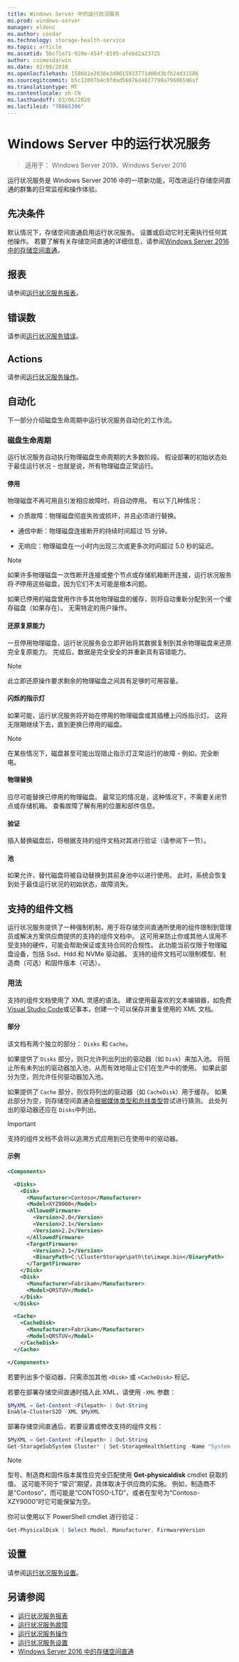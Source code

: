 ```yaml
---
title: Windows Server 中的运行状况服务
ms.prod: windows-server
manager: eldenc
ms.author: cosdar
ms.technology: storage-health-service
ms.topic: article
ms.assetid: 5bc71e71-920e-454f-8195-afebd2a23725
author: cosmosdarwin
ms.date: 02/09/2018
ms.openlocfilehash: 158681e2038e3d8015933771d06d3bfb24d31586
ms.sourcegitcommit: b5c12007b4c8fdad56076d4827790a79686596af
ms.translationtype: MT
ms.contentlocale: zh-CN
ms.lasthandoff: 03/06/2020
ms.locfileid: "78865396"
---
```

# <a name="health-service-in-windows-server"></a>Windows Server 中的运行状况服务

> 适用于： Windows Server 2019、Windows Server 2016

运行状况服务是 Windows Server 2016 中的一项新功能，可改进运行存储空间直通的群集的日常监视和操作体验。

## <a name="prerequisites"></a>先决条件  

默认情况下，存储空间直通启用运行状况服务。 设置或启动它时无需执行任何其他操作。 若要了解有关存储空间直通的详细信息，请参阅[Windows Server 2016 中的存储空间直通](../storage/storage-spaces/storage-spaces-direct-overview.md)。  

## <a name="reports"></a>报表

请参阅[运行状况服务报表](health-service-reports.md)。

## <a name="faults"></a>错误数

请参阅[运行状况服务错误](health-service-faults.md)。

## <a name="actions"></a>Actions

请参阅[运行状况服务操作](health-service-actions.md)。

## <a name="automation"></a>自动化  

下一部分介绍磁盘生命周期中运行状况服务自动化的工作流。  

### <a name="disk-lifecycle"></a>磁盘生命周期   

运行状况服务自动执行物理磁盘生命周期的大多数阶段。 假设部署的初始状态处于最佳运行状况 - 也就是说，所有物理磁盘正常运行。  

#### <a name="retirement"></a>停用  

物理磁盘不再可用且引发相应故障时，将自动停用。 有以下几种情况：  

-   介质故障：物理磁盘彻底失败或损坏，并且必须进行替换。  

-   通信中断：物理磁盘连接断开的持续时间超过 15 分钟。  

-   无响应：物理磁盘在一小时内出现三次或更多次时间超过 5.0 秒的延迟。  

>[!NOTE]
> 如果许多物理磁盘一次性断开连接或整个节点或存储机箱断开连接，运行状况服务将*不*停用这些磁盘，因为它们不太可能是根本问题。  

如果已停用的磁盘曾用作许多其他物理磁盘的缓存，则将自动重新分配到另一个缓存磁盘（如果存在）。 无需特定的用户操作。  

#### <a name="restoring-resiliency"></a>还原复原能力  

一旦停用物理磁盘，运行状况服务会立即开始将其数据复制到其余物理磁盘来还原完全复原能力。 完成后，数据是完全安全的并重新具有容错能力。  

>[!NOTE]
> 此立即还原操作要求剩余的物理磁盘之间具有足够的可用容量。  

#### <a name="blinking-the-indicator-light"></a>闪烁的指示灯  

如果可能，运行状况服务将开始在停用的物理磁盘或其插槽上闪烁指示灯。 这将无限期继续下去，直到更换已停用的磁盘。  

>[!NOTE]
> 在某些情况下，磁盘甚至可能出现阻止指示灯正常运行的故障 - 例如，完全断电。  

#### <a name="physical-replacement"></a>物理替换  

应尽可能替换已停用的物理磁盘。 最常见的情况是，这种情况下，不需要关闭节点或存储机箱。 查看故障了解有用的位置和部件信息。  

#### <a name="verification"></a>验证

插入替换磁盘后，将根据支持的组件文档对其进行验证（请参阅下一节）。

#### <a name="pooling"></a>池  

如果允许，替代磁盘将被自动替换到其前身池中以进行使用。 此时，系统会恢复到处于最佳运行状况的初始状态，故障消失。  

## <a name="supported-components-document"></a>支持的组件文档  

运行状况服务提供了一种强制机制，用于将存储空间直通所使用的组件限制到管理员或解决方案供应商提供的支持的组件文档中。 这可用来防止你或其他人误用不受支持的硬件，可能会帮助保证或支持合同的合规性。 此功能当前仅限于物理磁盘设备，包括 Ssd、Hdd 和 NVMe 驱动器。 支持的组件文档可以限制模型、制造商（可选）和固件版本（可选）。

### <a name="usage"></a>用法  

支持的组件文档使用了 XML 灵感的语法。 建议使用最喜欢的文本编辑器，如免费[Visual Studio Code](https://code.visualstudio.com/)或记事本，创建一个可以保存并重复使用的 XML 文档。

#### <a name="sections"></a>部分

该文档有两个独立的部分： `Disks` 和 `Cache`。

如果提供了 `Disks` 部分，则只允许列出列出的驱动器（如 `Disk`）来加入池。 将阻止所有未列出的驱动器加入池，从而有效地阻止它们在生产中的使用。 如果此部分为空，则允许任何驱动器加入池。

如果提供了 `Cache` 部分，则仅将列出的驱动器（如 `CacheDisk`）用于缓存。 如果此部分为空，则存储空间直通会[根据媒体类型和总线类型](../storage/storage-spaces/understand-the-cache.md#cache-drives-are-selected-automatically)尝试进行猜测。 此处列出的驱动器还应在 `Disks`中列出。

>[!IMPORTANT]
> 支持的组件文档不会将以追溯方式应用到已在使用中的驱动器。  

#### <a name="example"></a>示例

```XML
<Components>

  <Disks>
    <Disk>
      <Manufacturer>Contoso</Manufacturer>
      <Model>XYZ9000</Model>
      <AllowedFirmware>
        <Version>2.0</Version>
        <Version>2.1</Version>
        <Version>2.2</Version>
      </AllowedFirmware>
      <TargetFirmware>
        <Version>2.1</Version>
        <BinaryPath>C:\ClusterStorage\path\to\image.bin</BinaryPath>
      </TargetFirmware>
    </Disk>
    <Disk>
      <Manufacturer>Fabrikam</Manufacturer>
      <Model>QRSTUV</Model>
    </Disk>
  </Disks>

  <Cache>
    <CacheDisk>
      <Manufacturer>Fabrikam</Manufacturer>
      <Model>QRSTUV</Model>
    </CacheDisk>
  </Cache>

</Components>

```

若要列出多个驱动器，只需添加其他 `<Disk>` 或 `<CacheDisk>` 标记。

若要在部署存储空间直通时插入此 XML，请使用 `-XML` 参数：

```PowerShell
$MyXML = Get-Content <Filepath> | Out-String  
Enable-ClusterS2D -XML $MyXML
```

部署存储空间直通后，若要设置或修改支持的组件文档：

```PowerShell
$MyXML = Get-Content <Filepath> | Out-String  
Get-StorageSubSystem Cluster* | Set-StorageHealthSetting -Name "System.Storage.SupportedComponents.Document" -Value $MyXML  
```

>[!NOTE]
>型号、制造商和固件版本属性应完全匹配使用 **Get-physicaldisk** cmdlet 获取的值。 这可能不同于“常识”期望，具体取决于供应商的实施。 例如，制造商不是“Contoso”，而可能是“CONTOSO-LTD”，或者在型号为“Contoso-XZY9000”时它可能保留为空。  

你可以使用以下 PowerShell cmdlet 进行验证：  

```PowerShell
Get-PhysicalDisk | Select Model, Manufacturer, FirmwareVersion  
```

## <a name="settings"></a>设置

请参阅[运行状况服务设置](health-service-settings.md)。

## <a name="see-also"></a>另请参阅

- [运行状况服务报表](health-service-reports.md)
- [运行状况服务故障](health-service-faults.md)
- [运行状况服务操作](health-service-actions.md)
- [运行状况服务设置](health-service-settings.md)
- [Windows Server 2016 中的存储空间直通](../storage/storage-spaces/storage-spaces-direct-overview.md)
